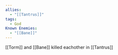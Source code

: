 ```yaml
---
allies:
  - "[[Tantrus]]"
tags:
  - God
Known Enemies:
  - "[[Bane]]"
---
```

[[Torm]] and [[Bane]] killed eachother in [[Tantrus]]
